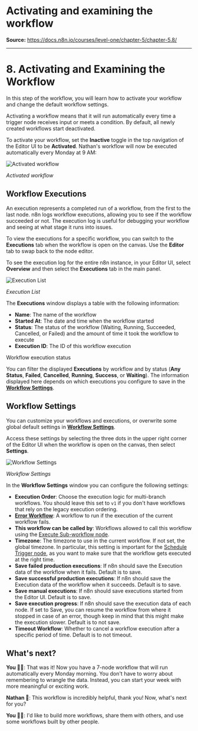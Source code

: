 # Activating and examining the workflow

**Source:** https://docs.n8n.io/courses/level-one/chapter-5/chapter-5.8/

---

# 8. Activating and Examining the Workflow

In this step of the workflow, you will learn how to activate your workflow and change the default workflow settings.

Activating a workflow means that it will run automatically every time a trigger node receives input or meets a condition. By default, all newly created workflows start deactivated.

To activate your workflow, set the **Inactive** toggle in the top navigation of the Editor UI to be **Activated**. Nathan's workflow will now be executed automatically every Monday at 9 AM:

![Activated workflow](/_images/courses/level-one/chapter-five/l1-c5-5-8-activated-workflow.png)

*Activated workflow*

## Workflow Executions

An execution represents a completed run of a workflow, from the first to the last node. n8n logs workflow executions, allowing you to see if the workflow succeeded or not. The execution log is useful for debugging your workflow and seeing at what stage it runs into issues.

To view the executions for a specific workflow, you can switch to the **Executions** tab when the workflow is open on the canvas. Use the **Editor** tab to swap back to the node editor.

To see the execution log for the entire n8n instance, in your Editor UI, select **Overview** and then select the **Executions** tab in the main panel.

![Execution List](/_images/courses/level-one/chapter-five/l1-c5-5-8-execution-list.png)

*Execution List*

The **Executions** window displays a table with the following information:

- **Name**: The name of the workflow
- **Started At**: The date and time when the workflow started
- **Status**: The status of the workflow (Waiting, Running, Succeeded, Cancelled, or Failed) and the amount of time it took the workflow to execute
- **Execution ID**: The ID of this workflow execution

Workflow execution status

You can filter the displayed **Executions** by workflow and by status (**Any Status**, **Failed**, **Cancelled**, **Running**, **Success**, or **Waiting**).
The information displayed here depends on which executions you configure to save in the [**Workflow Settings**](../../../../workflows/settings/).

## Workflow Settings

You can customize your workflows and executions, or overwrite some global default settings in [**Workflow Settings**](../../../../workflows/settings/).

Access these settings by selecting the three dots in the upper right corner of the Editor UI when the workflow is open on the canvas, then select **Settings**.

![Workflow Settings](/_images/courses/level-one/chapter-five/l1-c5-5-8-workflow-settings.png)

*Workflow Settings*

In the **Workflow Settings** window you can configure the following settings:

- **Execution Order**: Choose the execution logic for multi-branch workflows. You should leave this set to `v1` if you don't have workflows that rely on the legacy execution ordering.
- [**Error Workflow**](../../../../flow-logic/error-handling/): A workflow to run if the execution of the current workflow fails.
- **This workflow can be called by**: Workflows allowed to call this workflow using the [Execute Sub-workflow node](../../../../integrations/builtin/core-nodes/n8n-nodes-base.executeworkflow/).
- **Timezone**: The timezone to use in the current workflow. If not set, the global timezone. In particular, this setting is important for the [Schedule Trigger node](../../../../integrations/builtin/core-nodes/n8n-nodes-base.scheduletrigger/), as you want to make sure that the workflow gets executed at the right time.
- **Save failed production executions**: If n8n should save the Execution data of the workflow when it fails. Default is to save.
- **Save successful production executions**: If n8n should save the Execution data of the workflow when it succeeds. Default is to save.
- **Save manual executions**: If n8n should save executions started from the Editor UI. Default is to save.
- **Save execution progress**: If n8n should save the execution data of each node. If set to Save, you can resume the workflow from where it stopped in case of an error, though keep in mind that this might make the execution slower. Default is to not save.
- **Timeout Workflow**: Whether to cancel a workflow execution after a specific period of time. Default is to not timeout.

## What's next?

**You 👩‍🔧**: That was it! Now you have a 7-node workflow that will run automatically every Monday morning. You don't have to worry about remembering to wrangle the data. Instead, you can start your week with more meaningful or exciting work.

**Nathan 🙋**: This workflow is incredibly helpful, thank you! Now, what's next for you?

**You 👩‍🔧**: I'd like to build more workflows, share them with others, and use some workflows built by other people.
